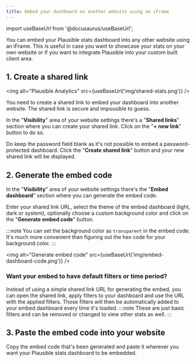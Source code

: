 ```yaml
---
title: Embed your dashboard on another website using an iFrame
---
```


import useBaseUrl from '@docusaurus/useBaseUrl';

You can embed your Plausible stats dashboard into any other website using an iFrame. This is useful in case you want to showcase your stats on your own website or if you want to integrate Plausible into your custom built client area.

## 1. Create a shared link

<img alt="Plausible Analytics" src={useBaseUrl('img/shared-stats.png')} />

You need to create a shared link to embed your dashboard into another website. The shared link is secure and impossible to guess. 

In the "**Visibility**" area of your website settings there's a "**Shared links**" section where you can create your shared link. Click on the "**+ new link**" button to do so. 

Do keep the password field blank as it's not possible to embed a password-protected dashboard. Click the "**Create shared link**" button and your new shared link will be displayed.

## 2. Generate the embed code

In the "**Visibility**" area of your website settings there's the "**Embed dashboard**" section where you can generate the embed code. 

Enter your shared link URL, select the theme of the embed dashboard (light, dark or system), optionally choose a custom background color and click on the "**Generate embed code**" button.

:::note
You can set the background color as `transparent` in the embed code. It's much more convenient than figuring out the hex code for your background color.
:::

<img alt="Generate embed code" src={useBaseUrl('img/embed-dashboard-code.png')} />

### Want your embed to have default filters or time period?

Instead of using a simple shared link URL for generating the embed, you can open the shared link, apply filters to your dashboard and use the URL with the applied filters. Those filters will then be automatically added to your embed dashboard every time it's loaded.
:::note
These are just basic filters and can be removed or changed to view other stats as well. 
:::
## 3. Paste the embed code into your website

Copy the embed code that's been generated and paste it wherever you want your Plausible stats dashboard to be embedded.
